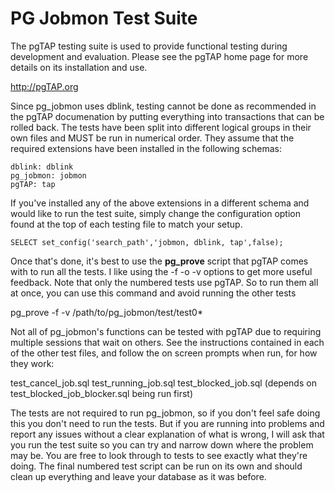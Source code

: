 PG Jobmon Test Suite
====================

The pgTAP testing suite is used to provide functional testing during development and evaluation. Please see the pgTAP home page for more details on its installation and use.

http://pgTAP.org

Since pg_jobmon uses dblink, testing cannot be done as recommended in the pgTAP documenation by putting everything into transactions that can be rolled back. The tests have been split into different logical groups in their own files and MUST be run in numerical order. They assume that the required extensions have been installed in the following schemas:

    dblink: dblink
    pg_jobmon: jobmon 
    pgTAP: tap

If you've installed any of the above extensions in a different schema and would like to run the test suite, simply change the configuration option found at the top of each testing file to match your setup.

    SELECT set_config('search_path','jobmon, dblink, tap',false);

Once that's done, it's best to use the **pg_prove** script that pgTAP comes with to run all the tests. I like using the -f -o -v options to get more useful feedback. Note that only the numbered tests use pgTAP. So to run them all at once, you can use this command and avoid running the other tests

pg_prove -f -v /path/to/pg_jobmon/test/test0*

Not all of pg_jobmon's functions can be tested with pgTAP due to requiring multiple sessions that wait on others. See the instructions contained in each of the other test files, and follow the on screen prompts when run, for how they work: 

test_cancel_job.sql
test_running_job.sql
test_blocked_job.sql (depends on test_blocked_job_blocker.sql being run first)

The tests are not required to run pg_jobmon, so if you don't feel safe doing this you don't need to run the tests. But if you are running into problems and report any issues without a clear explanation of what is wrong, I will ask that you run the test suite so you can try and narrow down where the problem may be. You are free to look through to tests to see exactly what they're doing. The final numbered test script can be run on its own and should clean up everything and leave your database as it was before.
